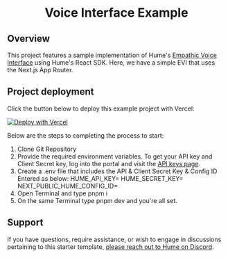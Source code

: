 <div align="center">
  <h1>Voice Interface Example</h1>
</div>

## Overview

This project features a sample implementation of Hume's [Empathic Voice Interface](https://hume.docs.buildwithfern.com/docs/empathic-voice-interface-evi/overview) using Hume's React SDK. Here, we have a simple EVI that uses the Next.js App Router.

## Project deployment

Click the button below to deploy this example project with Vercel:

[![Deploy with Vercel](https://vercel.com/button)](https://vercel.com/new/clone?repository-url=https%3A%2F%2Fgithub.com%2Fhumeai%2Fhume-evi-next-js-starter&env=HUME_API_KEY,HUME_SECRET_KEY)

Below are the steps to completing the process to start:

1. Clone Git Repository
2. Provide the required environment variables. To get your API key and Client Secret key, log into the portal and visit the [API keys page](https://beta.hume.ai/settings/keys).
3. Create a .env file that includes the API & Client Secret Key & Config ID Entered as below:
HUME_API_KEY=
HUME_SECRET_KEY=
NEXT_PUBLIC_HUME_CONFIG_ID=
4. Open Terminal and type pnpm i
5. On the same Terminal type pnpm dev and you're all set.

## Support

If you have questions, require assistance, or wish to engage in discussions pertaining to this starter template, [please reach out to Hume on Discord](https://link.hume.ai/discord).
